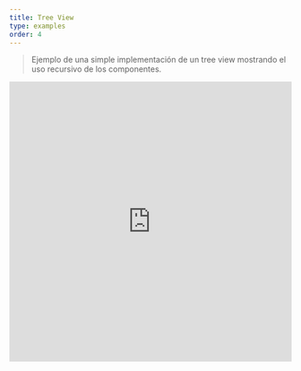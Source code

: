 ```yaml
---
title: Tree View
type: examples
order: 4
---
```


> Ejemplo de una simple implementación de un tree view mostrando el uso recursivo de los componentes.

<iframe width="100%" height="500" src="https://jsfiddle.net/chrisvfritz/pnqzspoe/embedded/result,html,js,css" allowfullscreen="allowfullscreen" frameborder="0"></iframe>
